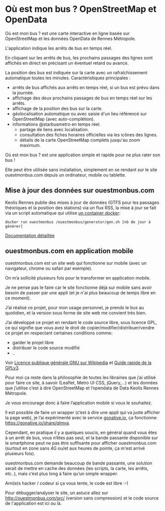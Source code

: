 # Où est mon bus ? OpenStreetMap et OpenData #

Où est mon bus ? est une carte interactive en ligne basée sur OpenStreetMap et les données OpenData de Rennes Métropole.

L'application indique les arrêts de bus en temps réel.

En cliquant sur les arrêts de bus, les prochains passages des lignes sont affichés en direct en précisant un éventuel retard ou avance.

La position des bus est indiquée sur la carte avec un rafraîchissement automatique toutes les minutes.
Caractéristiques principales :

* arrêts de bus affichés aux arrêts en temps réel, si un bus est prévu dans la journée.
* affichage des deux prochains passages de bus en temps réel sur les arrêts.
* affichage de la position des bus sur la carte.
* géolocalisation automatique ou avec saisie d'un lieu référencé sur OpenStreetMap (avec auto-complétion).
* informations @starbusmetro en temps réel.
   * partage de liens avec localisation.
   * consultation des fiches horaires officielles via les icônes des lignes.
   * détails de la carte OpenStreetMap complets jusqu'au zoom maximum.

Où est mon bus ? est une application simple et rapide pour ne plus rater son bus !

Elle peut être utilisée sans installation, simplement en se rendant sur le site ouestmonbus.com depuis un ordinateur, mobile ou tablette.

## Mise à jour des données sur ouestmonbus.com ##

Keolis Rennes publie des mises à jour de données (GTFS pour les passages théoriques et la position des stations) via un flux RSS, la mise à jour se fait via un script automatique qui utilise [un container docker](https://github.com/ben365/ouestmonbus/blob/master/Dockerfile):

   `docker run ouestmonbus /ouestmonbus/generator/gen.sh [nb de jour à générer]`

[Documentation détaillée](https://ben365.github.io/ouestmonbus/docs/)

## ouestmonbus.com en application mobile ##

ouestmonbus.com est un site web qui fonctionne sur mobile (avec un navigateur, chrome ou safari par exemple).

On m’a sollicité plusieurs fois pour le transformer en application mobile.

Je ne pense pas le faire car le site fonctionne déjà sur mobile sans avoir besoin de passer par une appli (et je n'ai plus beaucoup de temps libre en ce moment).

J’ai réalisé ce projet, pour mon usage personnel, je prends le bus au quotidien, et la version sous forme de site web me convient très bien.

J’ai développé ce projet en rendant le code source libre, sous licence GPL, ce qui signifie que vous avez le droit de copier/modifier/distribuer/vendre ce projet en respectant certaines conditions comme:

* garder le projet libre
* distribuer le code source modifié
* ..

Voir [Licence publique générale GNU sur Wikipedia](https://fr.wikipedia.org/wiki/Licence_publique_g%C3%A9n%C3%A9rale_GNU) et [Guide rapide de la GPLv3](http://www.gnu.org/licenses/quick-guide-gplv3.fr.html).

Pour moi ça reste dans la philosophie de toutes les librairies que j’ai utilisé pour faire ce site, à savoir (Leaflet, Metro UI CSS, jQuery,…) et les données que j’utilise c’est à dire OpenStreetMap et l’opendata de Data Keolis Rennes Métropole.

Je vous encourage donc à faire l’application mobile si vous le souhaitez.

Il est possible de faire un wrapper (c’est à dire une appli qui va juste afficher la page web), je l’ai expérimenté avec le service [gonative.io](https://gonative.io/), ça fonctionne: https://gonative.io/share/qlmya.

Cependant, en pratique il y a quelques soucis, en général quand vous êtes à un arrêt de bus, vous n’êtes pas seul, et la bande passante disponible sur le smartphone peut ne pas être suffisante pour afficher ouestmonbus.com (surtout en zone sans 4G ou/et aux heures de pointe, ça m'est arrivé plusieurs fois).

ouestmonbus.com demande beaucoup de bande passante, une solution serait de mettre en cache des données (les scripts, la carte, les arrêts, etc..), mais c’est plus long à faire qu’un simple wrapper.

Ami(e)s hacker / codeur si ça vous tente, le code est libre :-)

Pour débugger/analyser le site, un astuce allez sur http://ouestmonbus.com/src/ (version sans compression) et le code source de l'application est ici ou là.
